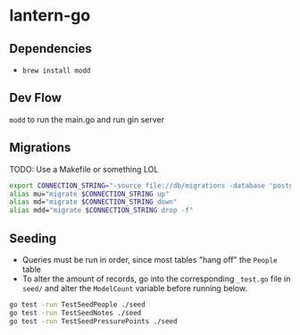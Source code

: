 # lantern-go

## Dependencies

- `brew install modd`

## Dev Flow

`modd` to run the main.go and run gin server

## Migrations

TODO: Use a Makefile or something LOL

```sh
export CONNECTION_STRING="-source file://db/migrations -database 'postgres://localhost:5432/lantern-go?sslmode=disable'"
alias mu="migrate $CONNECTION_STRING up"
alias md="migrate $CONNECTION_STRING down"
alias mdd="migrate $CONNECTION_STRING drop -f"
```

## Seeding
- Queries must be run in order, since most tables "hang off" the `People` table
- To alter the amount of records, go into the corresponding `_test.go` file in `seed/` and alter the `ModelCount` variable before running below.

```sh
go test -run TestSeedPeople ./seed
go test -run TestSeedNotes ./seed
go test -run TestSeedPressurePoints ./seed
```